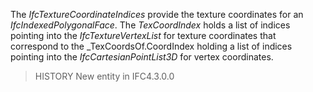 The _IfcTextureCoordinateIndices_ provide the texture coordinates for an _IfcIndexedPolygonalFace_. The _TexCoordIndex_ holds a list of indices pointing into the _IfcTextureVertexList_ for texture coordinates that correspond to the _TexCoordsOf.CoordIndex holding a list of indices pointing into the _IfcCartesianPointList3D_ for vertex coordinates.

>HISTORY New entity in IFC4.3.0.0

